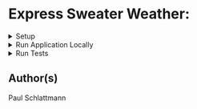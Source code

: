 # Express Sweater Weather:

<details>
           <summary> Setup </summary>
           <p>

- Update /config/config.json with

|Provided      | Fill With    |
|------------- | -------------
|"dialect":    | "postgres"   |
|"username":   | "<your_username>"|

- Determine postgres username in CLI with ```psql```

- $ npx sequelize db:create

- $ npx sequelize db:migrate</p>
</details>

<details>
           <summary> Run Application Locally </summary>
           <p>```npm start```</p>
</details>

<details>
           <summary> Run Tests </summary>
           <p>```npm test```</p>
</details>

## Author(s)

Paul Schlattmann
